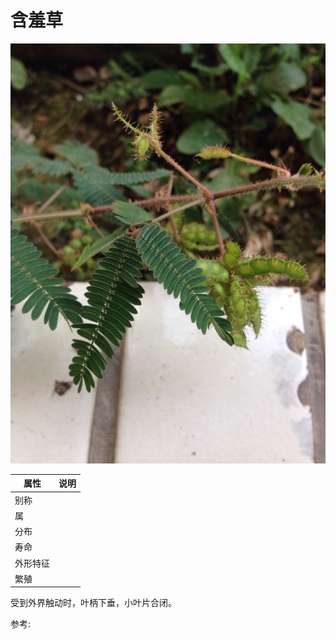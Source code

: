 # 含羞草

![](01.jpg)

|属性|说明|
| ---- | ---- |
| 别称||
| 属||
| 分布||
| 寿命||
| 外形特征||
| 繁殖||

受到外界触动时，叶柄下垂，小叶片合闭。

参考:
